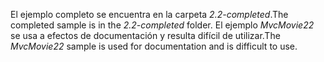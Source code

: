 <span data-ttu-id="1cc07-101">El ejemplo completo se encuentra en la carpeta *2.2-completed*.</span><span class="sxs-lookup"><span data-stu-id="1cc07-101">The completed sample is in the *2.2-completed* folder.</span></span> <span data-ttu-id="1cc07-102">El ejemplo *MvcMovie22* se usa a efectos de documentación y resulta difícil de utilizar.</span><span class="sxs-lookup"><span data-stu-id="1cc07-102">The *MvcMovie22* sample is used for documentation and is difficult to use.</span></span>